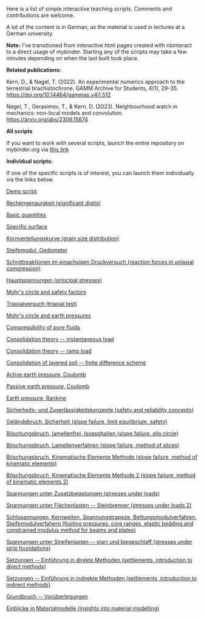 Here is a list of simple interactive teaching scripts. Comments and contributions are welcome.

A lot of the content is in German, as the material is used in lectures at a German university.

**Note:** I've transitioned from interactive html pages created with nbinteract to a direct usage of mybinder. Starting any of the scripts may take a few minutes depending on when the last built took place.

**Related publications:**

Kern, D., & Nagel, T. (2022). An experimental numerics approach to the terrestrial brachistochrone. GAMM Archive for Students, 4(1), 29–35. https://doi.org/10.14464/gammas.v4i1.512

Nagel, T., Gerasimov, T., & Kern, D. (2023). Neighbourhood watch in mechanics: non-local models and convolution. https://arxiv.org/abs/2306.15674


**All scripts**

If you want to work with several scripts, launch the entire repository on mybinder.org via [this link](https://mybinder.org/v2/gh/nagelt/Teaching_Scripts/HEAD)


**Individual scripts:**

If one of the specific scripts is of interest, you can launch them individually via the links below.


[Demo script](https://mybinder.org/v2/gh/nagelt/Teaching_scripts/HEAD?labpath=demo_script.ipynb)

[Rechengenauigkeit (significant digits)](https://mybinder.org/v2/gh/nagelt/Teaching_scripts/HEAD?labpath=accuracy.ipynb)

[Basic quantities](https://mybinder.org/v2/gh/nagelt/Teaching_scripts/HEAD?labpath=basic_quantities.ipynb)

[Specific surface](https://mybinder.org/v2/gh/nagelt/Teaching_scripts/HEAD?labpath=grain_size_demo.ipynb)

[Kornverteilungskurve (grain size distribution)](https://mybinder.org/v2/gh/nagelt/Teaching_scripts/HEAD?labpath=kornverteilungskurve.ipynb)

[Steifemodul, Oedometer](https://mybinder.org/v2/gh/nagelt/Teaching_scripts/HEAD?labpath=Steifemodul.ipynb)

[Schnittreaktionen im einachsigen Druckversuch (reaction forces in uniaxial compression)](https://mybinder.org/v2/gh/nagelt/Teaching_scripts/HEAD?labpath=Schnittreaktionen.ipynb)

[Hauptspannungen (principal stresses)](https://mybinder.org/v2/gh/nagelt/Teaching_scripts/HEAD?labpath=Hauptspannungen.ipynb)

[Mohr's circle and safety factors](https://mybinder.org/v2/gh/nagelt/Teaching_scripts/HEAD?labpath=Mohrs_circle.ipynb)

[Triaxialversuch (triaxial test)](https://mybinder.org/v2/gh/nagelt/Teaching_scripts/HEAD?labpath=Triaxialversuch.ipynb)

[Mohr's circle and earth pressures](https://mybinder.org/v2/gh/nagelt/Teaching_scripts/HEAD?labpath=Mohrs_circle_K0.ipynb)

[Compressibility of pore fluids](https://mybinder.org/v2/gh/nagelt/Teaching_scripts/HEAD?labpath=compressibility_pore_fluid.ipynb)

[Consolidation theory -- instantaneous load](https://mybinder.org/v2/gh/nagelt/Teaching_scripts/HEAD?labpath=consolidation_analytical.ipynb)

[Consolidation theory -- ramp load](https://mybinder.org/v2/gh/nagelt/Teaching_scripts/HEAD?labpath=consolidation_analytical_ramp.ipynb)

[Consolidation of layered soil -- finite difference scheme](https://mybinder.org/v2/gh/nagelt/Teaching_scripts/HEAD?labpath=Terzaghi_FD.ipynb)

[Active earth pressure, Coulomb](https://mybinder.org/v2/gh/nagelt/Teaching_scripts/HEAD?labpath=active_earth_pressure.ipynb)

[Passive earth pressure, Coulomb](https://mybinder.org/v2/gh/nagelt/Teaching_scripts/HEAD?labpath=passive_earth_pressure.ipynb)

[Earth pressure, Rankine](https://mybinder.org/v2/gh/nagelt/Teaching_scripts/HEAD?labpath=Rankine.ipynb)

[Sicherheits- und Zuverlässigkeitskonzepte (safety and reliability concepts)](https://mybinder.org/v2/gh/nagelt/Teaching_scripts/HEAD?labpath=Sicherheitskonzepte.ipynb)

[Geländebruch, Sicherheit (slope failure, limit equilibrium, safety)](https://mybinder.org/v2/gh/nagelt/Teaching_scripts/HEAD?labpath=Sicherheit_Gelaendesprung.ipynb)

[Böschungsbruch, lamellenfrei, Isoasphalien (slope failure, slip circle)](https://mybinder.org/v2/gh/nagelt/Teaching_scripts/HEAD?labpath=slope_stability.ipynb)

[Böschungsbruch, Lamellenverfahren (slope failure, method of slices)](https://mybinder.org/v2/gh/nagelt/Teaching_scripts/HEAD?labpath=slope_failure.ipynb)

[Böschungsbruch, Kinematische Elemente Methode (slope failure, method of kinematic elements)](https://mybinder.org/v2/gh/nagelt/Teaching_scripts/HEAD?labpath=KEM.ipynb)

[Böschungsbruch, Kinematische Elemente Methode 2 (slope failure, method of kinematic elements 2)](https://mybinder.org/v2/gh/nagelt/Teaching_scripts/HEAD?labpath=KEM_2.ipynb)

[Spannungen unter Zusatzbelastungen (stresses under loads)](https://mybinder.org/v2/gh/nagelt/Teaching_scripts/HEAD?labpath=stresses_under_loads.ipynb)

[Spannungen unter Flächenlasten -- Steinbrenner (stresses under loads 2)](https://mybinder.org/v2/gh/nagelt/Teaching_scripts/HEAD?labpath=stresses_steinbrenner.ipynb)

[Sohlspannungen, Kernweiten, Spannungstrapeze, Bettungsmodulverfahren, Steifemodulverfahern (footing pressures, core ranges, elastic bedding and constrained modulus method for beams and plates)](https://mybinder.org/v2/gh/nagelt/Teaching_scripts/HEAD?labpath=sohldruck.ipynb)

[Spannungen unter Streifenlasten -- starr und biegeschlaff (stresses under strip foundations)](https://mybinder.org/v2/gh/nagelt/Teaching_scripts/HEAD?labpath=Foundations_OGS.ipynb)

[Setzungen -- Einführung in direkte Methoden (settlements, introduction to direct methods)](https://mybinder.org/v2/gh/nagelt/Teaching_scripts/HEAD?labpath=settlements.ipynb)

[Setzungen -- Einführung in indirekte Methoden (settlements, introduction to indirect methods)](https://mybinder.org/v2/gh/nagelt/Teaching_scripts/HEAD?labpath=settlements_indirect.ipynb)

[Grundbruch -- Vorüberlegungen](https://mybinder.org/v2/gh/nagelt/Teaching_scripts/HEAD?labpath=Grundbruch.ipynb)

[Einblicke in Materialmodelle (insights into material modelling)](https://mybinder.org/v2/gh/nagelt/Teaching_scripts/HEAD?labpath=stress_paths.ipynb)
